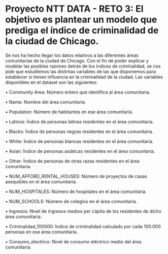 #  Proyecto NTT DATA - RETO 3: El objetivo es plantear un modelo que prediga el índice de criminalidad de la ciudad de Chicago. 


Se nos ha hecho llegar los datos relativos a las diferentes áreas comunitarias de la ciudad de
Chicago. Con el fin de poder explicar y modelar las posibles razones detrás de los índices de
criminalidad, se nos pide que estudiemos las distintas variables de las que disponemos para
establecer si tienen influencia en la criminalidad de la ciudad.
Las variables disponibles en el dataset son las siguientes:

• Community Area: Número entero que identifica al área comunitaria.

• Name: Nombre del área comunitaria.

• Population: Número de habitantes en ese área comunitaria.

• Latinos: Índice de personas latinas residentes en el área comunitaria.

• Blacks: Índice de personas negras residentes en el área comunitaria.

• White: Índice de personas blancas residentes en el área comunitaria.

• Asian: Índice de personas asiáticas residentes en el área comunitaria.

• Other: Índice de personas de otras razas residentes en el área comunitaria.

• NUM_AFFORD_RENTAL_HOUSES: Número de proyectos de casas asequibles en
el área comunitaria.

• NUM_HOSPITALES: Número de hospitales en el área comunitaria.

• NUM_SCHOOLS: Número de colegios en el área comunitaria.

• Ingresos: Nivel de ingresos medios per cápita de los residentes de dicho área
comunitaria.

• Criminalidad_100000: Índice de criminalidad calculado por cada 100.000 personas
en ese área comunitaria.

• Consumo_electrico: Nivel de consumo eléctrico medio del área comunitaria.

